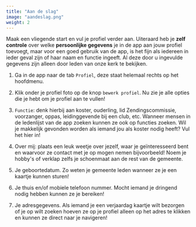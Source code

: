 ```yaml
---
title: "Aan de slag"
image: "aandeslag.png"
weight: 2
---
```


Maak een vliegende start en vul je profiel verder aan. Uiteraard heb je **zelf controle** over welke **persoonlijke
gegevens**
je in de app aan jouw profiel toevoegt, maar voor een goed gebruik van de app, is het fijn als iedereen in ieder geval
zijn of haar naam en functie ingeeft. Al deze door u ingevulde gegevens zijn alleen door leden van onze kerk te
bekijken.

1. Ga in de app naar de tab `Profiel`, deze staat helemaal rechts op het hoofdmenu.

2. Klik onder je profiel foto op de knop `bewerk profiel`. Nu zie je alle opties die je hebt om je profiel aan te
   vullen!

3. `Functie`: denk hierbij aan koster, ouderling, lid Zendingscommissie, voorzanger, oppas, leidinggevende bij een club,
   etc. Wanneer mensen in de ledenlijst van de app zoeken kunnen ze ook op functies zoeken. Wil je makkelijk gevonden
   worden als iemand jou als koster nodig heeft? Vul het hier in!

4. Over mij: plaats een leuk weetje over jezelf, waar je geïnteresseerd bent en waarvoor ze contact met je op mogen
   nemen bijvoorbeeld! Noem je hobby's of verklap zelfs je schoenmaat aan de rest van de gemeente.

5. Je geboortedatum. Zo weten je gemeente leden wanneer ze je een kaartje kunnen sturen!

6. Je thuis en/of mobiele telefoon nummer. Mocht iemand je dringend nodig hebben kunnen ze je bereiken!

7. Je adresgegevens. Als iemand je een verjaardag kaartje wilt bezorgen of je op wilt zoeken hoeven ze op je profiel
   alleen op het adres te klikken en kunnen ze direct naar je navigeren!
